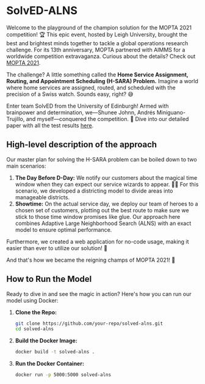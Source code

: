 # SolvED-ALNS

Welcome to the playground of the champion solution for the MOPTA 2021 competition! 🏆 This epic event, hosted by Leigh University, brought the best and brightest minds together to tackle a global operations research challenge. For its 13th anniversary, MOPTA partnered with AIMMS for a worldwide competition extravaganza. Curious about the details? Check out [MOPTA 2021](https://coral.ise.lehigh.edu/~mopta2021/competition).

The challenge? A little something called the **Home Service Assignment, Routing, and Appointment Scheduling (H-SARA) Problem.** Imagine a world where home services are assigned, routed, and scheduled with the precision of a Swiss watch. Sounds easy, right? 😅

Enter team SolvED from the University of Edinburgh! Armed with brainpower and determination, we—Shunee Johnn, Andrés Miniguano-Trujillo, and myself—conquered the competition. 🥇 Dive into our detailed paper with all the test results [here](https://drops.dagstuhl.de/entities/document/10.4230/OASIcs.ATMOS.2021.4).

## High-level description of the approach

Our master plan for solving the H-SARA problem can be boiled down to two main scenarios:

1. **The Day Before D-Day:** We notify our customers about the magical time window when they can expect our service wizards to appear. 🧙‍♂️ For this scenario, we developed a districting model to divide areas into manageable districts.
2. **Showtime:** On the actual service day, we deploy our team of heroes to a chosen set of customers, plotting out the best route to make sure we stick to those time window promises like glue. Our approach here combines Adaptive Large Neighborhood Search (ALNS) with an exact model to ensure optimal performance.

Furthermore, we created a web application for no-code usage, making it easier than ever to utilize our solution! 🚀

And that's how we became the reigning champs of MOPTA 2021! 🎉

## How to Run the Model

Ready to dive in and see the magic in action? Here's how you can run our model using Docker:

1. **Clone the Repo:**
   ```sh
   git clone https://github.com/your-repo/solved-alns.git
   cd solved-alns
   ```
2. **Build the Docker Image:**
   ```sh
   docker build -t solved-alns .
   ```
3. **Run the Docker Container:**
   ```sh
   docker run -p 5000:5000 solved-alns
   ```
